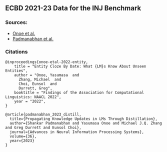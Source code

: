 ECBD 2021-23 Data for the INJ Benchmark
--
### Sources:
- [Onoe et al.](https://github.com/yasumasaonoe/ecbd)
- [Padmanabhan et al.](https://github.com/shankarp8/knowledge_distillation)

### Citations
```
@inproceedings{onoe-etal-2022-entity,
    title = "Entity Cloze By Date: What {LM}s Know About Unseen Entities",
    author = "Onoe, Yasumasa  and
      Zhang, Michael  and
      Choi, Eunsol  and
      Durrett, Greg",
    booktitle = "Findings of the Association for Computational Linguistics: NAACL 2022",
    year = "2022",
}
```
```
@article{padmanabhan_2023_distill,
  title={Propagating Knowledge Updates in LMs Through Distillation},
  author={Shankar Padmanabhan and Yasumasa Onoe and Michael J.Q. Zhang and Greg Durrett and Eunsol Choi},
  journal={Advances in Neural Information Processing Systems},
  volume={36},
  year={2023}
}
```
